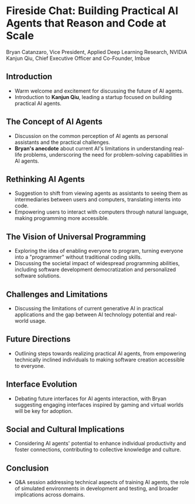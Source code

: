 # Fireside Chat: Building Practical AI Agents that Reason and Code at Scale
Bryan Catanzaro, Vice President, Applied Deep Learning Research, NVIDIA
Kanjun Qiu, Chief Executive Officer and Co-Founder, Imbue

## Introduction
- Warm welcome and excitement for discussing the future of AI agents.
- Introduction to **Kanjun Qiu**, leading a startup focused on building practical AI agents.

## The Concept of AI Agents
- Discussion on the common perception of AI agents as personal assistants and the practical challenges.
- **Bryan's anecdote** about current AI's limitations in understanding real-life problems, underscoring the need for problem-solving capabilities in AI agents.

## Rethinking AI Agents
- Suggestion to shift from viewing agents as assistants to seeing them as intermediaries between users and computers, translating intents into code.
- Empowering users to interact with computers through natural language, making programming more accessible.

## The Vision of Universal Programming
- Exploring the idea of enabling everyone to program, turning everyone into a "programmer" without traditional coding skills.
- Discussing the societal impact of widespread programming abilities, including software development democratization and personalized software solutions.

## Challenges and Limitations
- Discussing the limitations of current generative AI in practical applications and the gap between AI technology potential and real-world usage.

## Future Directions
- Outlining steps towards realizing practical AI agents, from empowering technically inclined individuals to making software creation accessible to everyone.

## Interface Evolution
- Debating future interfaces for AI agents interaction, with Bryan suggesting engaging interfaces inspired by gaming and virtual worlds will be key for adoption.

## Social and Cultural Implications
- Considering AI agents' potential to enhance individual productivity and foster connections, contributing to collective knowledge and culture.

## Conclusion
- Q&A session addressing technical aspects of training AI agents, the role of simulated environments in development and testing, and broader implications across domains.
